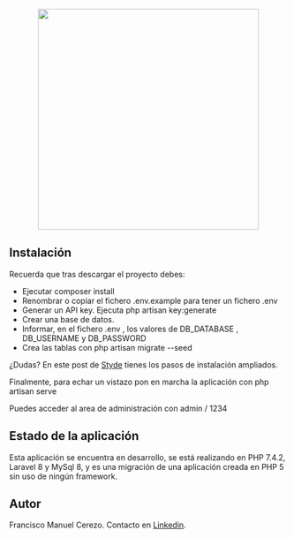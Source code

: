 <p align="center"><a href="https://laravel.com" target="_blank"><img src="https://raw.githubusercontent.com/laravel/art/master/logo-lockup/5%20SVG/2%20CMYK/1%20Full%20Color/laravel-logolockup-cmyk-red.svg" width="400"></a></p>

## Instalación

Recuerda que tras descargar el proyecto debes:

- Ejecutar composer install
- Renombrar o copiar el fichero .env.example para tener un fichero .env
- Generar un API key. Ejecuta php artisan key:generate
- Crear una base de datos.
- Informar, en el fichero .env , los valores de DB_DATABASE , DB_USERNAME y DB_PASSWORD
- Crea las tablas con php artisan migrate --seed

¿Dudas?
En este post de [Styde](https://styde.net/como-instalar-proyectos-existentes-de-laravel/) tienes los pasos de instalación ampliados.

Finalmente, para echar un vistazo pon en marcha la aplicación con php artisan serve

Puedes acceder al area de administración con admin / 1234


## Estado de la aplicación

Esta aplicación se encuentra en desarrollo, se está realizando en PHP 7.4.2, Laravel 8 y MySql 8, y es una migración de una aplicación creada en PHP 5 sin uso de ningún framework.


## Autor

Francisco Manuel Cerezo.
Contacto en [Linkedin](https://www.linkedin.com/in/fmcerezo/).